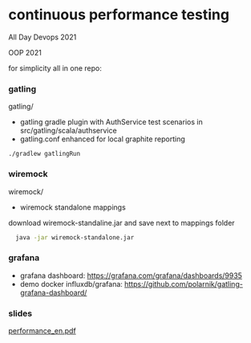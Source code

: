 # continuous performance testing

All Day Devops 2021

OOP 2021


for simplicity all in one repo:

### gatling

gatling/ 
  - gatling gradle plugin with AuthService test scenarios in src/gatling/scala/authservice
  - gatling.conf enhanced for local graphite reporting

```
./gradlew gatlingRun
```

### wiremock

wiremock/
  - wiremock standalone mappings 

download wiremock-standaline.jar and save next to mappings folder

```bash
  java -jar wiremock-standalone.jar
```

### grafana


* grafana dashboard: https://grafana.com/grafana/dashboards/9935
* demo docker influxdb/grafana: https://github.com/polarnik/gatling-grafana-dashboard/


### slides
[performance_en.pdf](https://github.com/cy4n/talk-performance/blob/main/performance_en.pdf)



